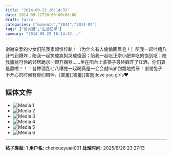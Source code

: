 ```yaml
---
title: "2014-09-22 16:14:32"
date: 2014-09-22T10:00:00+08:00
draft: false
categories: ["moments","2014","2014-09"]
tags: ["朋友圈","生活记录"]
summary: "2014-09-22 16:14:32..."
---
```


谢谢亲爱的少女们陪我素颜憔悴趴！（为什么有人偷偷画眉毛！）陪我一起吐槽八卦气到爆炸；陪我一起笑成疯狗哭成傻逼；陪我一起吃正宗小肥羊吃的饱到呕；陪我骚扰可怜的邻居跪求一颗开瓶器……坐在阳台上拿筷子最终戳开了红酒，你们真是赢啦！！！各种酒乱七八糟兑一起喝真是一会会就high到跪地找牙！谢谢兔子不开心的时候有你们陪伴。[害羞][害羞][害羞]love you girls❤️

## 媒体文件

- ![Media 1](/Moments/photos/2014-09-22/201409221614320.jpg)
- ![Media 2](/Moments/photos/2014-09-22/201409221614321.jpg)
- ![Media 3](/Moments/photos/2014-09-22/201409221614322.jpg)
- ![Media 4](/Moments/photos/2014-09-22/201409221614323.jpg)
- ![Media 5](/Moments/photos/2014-09-22/201409221614324.jpg)
- ![Media 6](/Moments/photos/2014-09-22/201409221614325.jpg)

---

**帖子类型:** 1
**用户名:** chenxueyuan001
**处理时间:** 2025/8/28 23:27:13